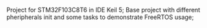 Project for STM32F103C8T6 in IDE Keil 5;
Base project with different pheripherals init and some tasks to demonstrate FreeRTOS usage;
